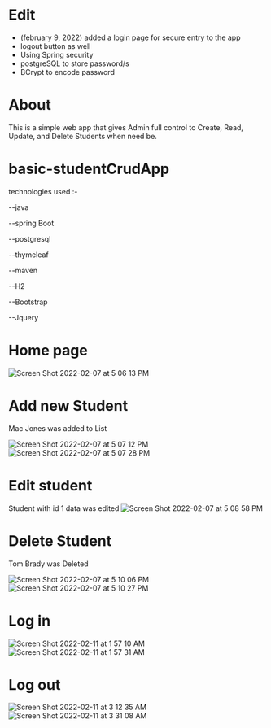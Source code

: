 
# Edit 
- (february 9, 2022) added a login page for secure entry to the  app  
- logout button as well 
- Using Spring security
- postgreSQL to store password/s
- BCrypt to encode password 


# About

This is a simple web app that gives  Admin full control to Create, Read, Update, and Delete Students when need be.



# basic-studentCrudApp

technologies used :-

--java

--spring Boot

--postgresql

--thymeleaf

--maven

--H2

--Bootstrap

--Jquery





# Home page
![Screen Shot 2022-02-07 at 5 06 13 PM](https://user-images.githubusercontent.com/99098876/152880783-7ce7f026-fbd9-472e-9acc-5d4ff074322c.png)

# Add new Student
 Mac Jones was added to List

![Screen Shot 2022-02-07 at 5 07 12 PM](https://user-images.githubusercontent.com/99098876/152880839-577a24b6-94b5-4757-b9c1-ffcf4dd06a7b.png)
![Screen Shot 2022-02-07 at 5 07 28 PM](https://user-images.githubusercontent.com/99098876/152880905-5187c07f-dc49-4185-bac0-de4e4391e5f5.png)

# Edit student 
Student with id 1 data was edited
![Screen Shot 2022-02-07 at 5 08 58 PM](https://user-images.githubusercontent.com/99098876/152880988-ad98bddc-ed1e-492c-9a27-547df22b90e1.png)

# Delete Student
Tom Brady was Deleted

![Screen Shot 2022-02-07 at 5 10 06 PM](https://user-images.githubusercontent.com/99098876/152881196-579a8589-d830-4550-85f7-180dca8e937d.png)
![Screen Shot 2022-02-07 at 5 10 27 PM](https://user-images.githubusercontent.com/99098876/152881252-ddf8728d-9c9f-4bb3-af6b-b4b3aef3e9a4.png)


# Log in
![Screen Shot 2022-02-11 at 1 57 10 AM](https://user-images.githubusercontent.com/99098876/153553052-b3f8ab03-42a1-4a74-8558-75b7d3170f02.png)
![Screen Shot 2022-02-11 at 1 57 31 AM](https://user-images.githubusercontent.com/99098876/153553079-ac54bd61-abbb-40d4-9086-c5fd8c6dd89e.png)



# Log out
![Screen Shot 2022-02-11 at 3 12 35 AM](https://user-images.githubusercontent.com/99098876/153559964-22b49d74-4eb8-4d64-8701-c495f8b43c3f.png)
![Screen Shot 2022-02-11 at 3 31 08 AM](https://user-images.githubusercontent.com/99098876/153559986-00f8ce4e-9d25-48c3-84c1-3198b17fba1e.png)






